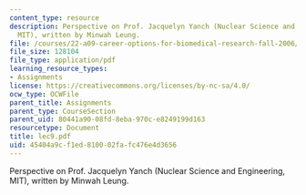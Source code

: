 ```yaml
---
content_type: resource
description: Perspective on Prof. Jacquelyn Yanch (Nuclear Science and Engineering,
  MIT), written by Minwah Leung.
file: /courses/22-a09-career-options-for-biomedical-research-fall-2006/45404a9cf1ed810002fafc476e4d3656_lec9.pdf
file_size: 128104
file_type: application/pdf
learning_resource_types:
- Assignments
license: https://creativecommons.org/licenses/by-nc-sa/4.0/
ocw_type: OCWFile
parent_title: Assignments
parent_type: CourseSection
parent_uid: 80441a90-08fd-8eba-970c-e8249199d163
resourcetype: Document
title: lec9.pdf
uid: 45404a9c-f1ed-8100-02fa-fc476e4d3656
---
```

Perspective on Prof. Jacquelyn Yanch (Nuclear Science and Engineering, MIT), written by Minwah Leung.